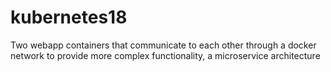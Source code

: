 # kubernetes18
Two webapp containers that communicate to each other through a docker network to provide more complex functionality, a microservice architecture

